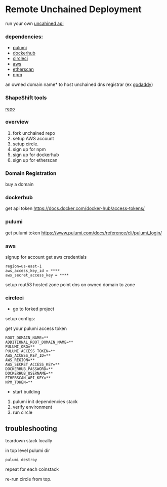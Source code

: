 # Remote Unchained Deployment

run your own [uncahined api](https://api.ethereum.jinx.army/docs/#/)

### dependencies:

- [pulumi](https://www.pulumi.com)
- [dockerhub](https://hub.docker.com/)
- [circleci](https://circleci.com/)
- [aws](https://aws.amazon.com/)
- [etherscan](https://etherscan.io/)
- [npm](https://www.npmjs.com/)

an owned domain name\* to host unchained
dns registrar (ex [godaddy](https://www.godaddy.com/))

### ShapeShift tools

[repo](https://github.com/shapeshift/cluster-launcher)

### overview

1. fork unchained repo
2. setup AWS account
3. setup circle.
4. sign up for npm
5. sign up for dockerhub
6. sign up for etherscan

### Domain Registration

buy a domain

### dockerhub

get api token
https://docs.docker.com/docker-hub/access-tokens/

### pulumi

get pulumi token
https://www.pulumi.com/docs/reference/cli/pulumi_login/

### aws

signup for account
get aws credentials

```
region=us-east-1
aws_access_key_id = ****
aws_secret_access_key = ****
```

setup rout53 hosted zone
point dns on owned domain to zone

### circleci

- go to forked project

setup configs:

get your pulumi access token

```
ROOT_DOMAIN_NAME=**
ADDITIONAL_ROOT_DOMAIN_NAME=**
PULUMI_ORG=**
PULUMI_ACCESS_TOKEN=**
AWS_ACCESS_KEY_ID=**
AWS_REGION=**
AWS_SECRET_ACCESS_KEY=**
DOCKERHUB_PASSWORD=**
DOCKERHUB_USERNAME=**
ETHERSCAN_API_KEY=**
NPM_TOKEN=**
```

- start building

1. pulumi init dependencies stack
2. verify environment
3. run circle

## troubleshooting

teardown stack locally

in top level pulumi dir

```
pulumi destroy
```

repeat for each coinstack

re-run circle from top.
